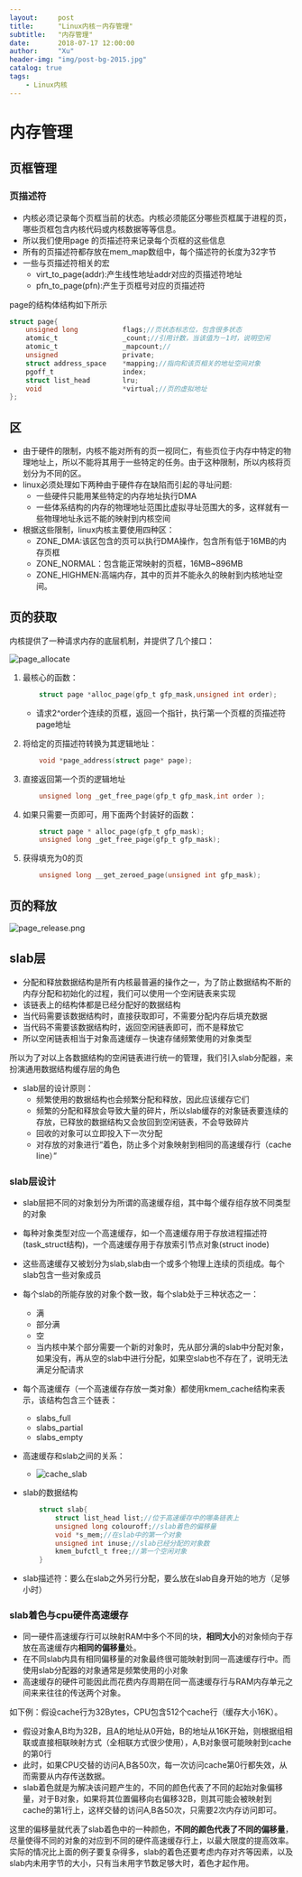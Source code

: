```yaml
---
layout:     post
title:      "Linux内核－内存管理"
subtitle:   "内存管理"
date:       2018-07-17 12:00:00
author:     "Xu"
header-img: "img/post-bg-2015.jpg"
catalog: true
tags:
    - Linux内核
---
```

# 内存管理

## 页框管理

### 页描述符
* 内核必须记录每个页框当前的状态。内核必须能区分哪些页框属于进程的页，哪些页框包含内核代码或内核数据等等信息。
* 所以我们使用page 的页描述符来记录每个页框的这些信息
* 所有的页描述符都存放在mem_map数组中，每个描述符的长度为32字节
* 一些与页描述符相关的宏
    - virt_to_page(addr):产生线性地址addr对应的页描述符地址
    - pfn_to_page(pfn):产生于页框号对应的页描述符

page的结构体结构如下所示

```c
struct page{
    unsigned long           flags;//页状态标志位，包含很多状态
    atomic_t                _count;//引用计数，当该值为－1时，说明空闲
    atomic_t                _mapcount;//
    unsigned                private;
    struct address_space    *mapping;//指向和该页相关的地址空间对象
    pgoff_t                 index;
    struct list_head        lru;
    void                    *virtual;//页的虚拟地址
};
```

## 区

* 由于硬件的限制，内核不能对所有的页一视同仁，有些页位于内存中特定的物理地址上，所以不能将其用于一些特定的任务。由于这种限制，所以内核将页划分为不同的区。
* linux必须处理如下两种由于硬件存在缺陷而引起的寻址问题:
    - 一些硬件只能用某些特定的内存地址执行DMA
    - 一些体系结构的内存的物理地址范围比虚拟寻址范围大的多，这样就有一些物理地址永远不能的映射到内核空间
* 根据这些限制，linux内核主要使用四种区：
    - ZONE_DMA:该区包含的页可以执行DMA操作，包含所有低于16MB的内存页框
    - ZONE_NORMAL：包含能正常映射的页框，16MB~896MB
    - ZONE_HIGHMEN:高端内存，其中的页并不能永久的映射到内核地址空间。

## 页的获取

内核提供了一种请求内存的底层机制，并提供了几个接口：

![page_allocate](/img/page_allocate.png)

1. 最核心的函数：

    ```c
        struct page *alloc_page(gfp_t gfp_mask,unsigned int order);
    ```

    - 请求2^order个连续的页框，返回一个指针，执行第一个页框的页描述符page地址
2. 将给定的页描述符转换为其逻辑地址：
    
    ```c
        void *page_address(struct page* page);
    ```
3. 直接返回第一个页的逻辑地址

    ```c
        unsigned long _get_free_page(gfp_t gfp_mask,int order );
    ```
4. 如果只需要一页即可，用下面两个封装好的函数：
    
    ```c
        struct page * alloc_page(gfp_t gfp_mask);
        unsigned long _get_free_page(gfp_t gfp_mask);
    ```

5. 获得填充为0的页
    
    ```c
        unsigned long __get_zeroed_page(unsigned int gfp_mask);
    ```

## 页的释放

![page_release.png](/img/page_release.png)

## slab层

* 分配和释放数据结构是所有内核最普遍的操作之一，为了防止数据结构不断的内存分配和初始化的过程，我们可以使用一个空闲链表来实现
* 该链表上的结构体都是已经分配好的数据结构
* 当代码需要该数据结构时，直接获取即可，不需要分配内存后填充数据
* 当代码不需要该数据结构时，返回空闲链表即可，而不是释放它
* 所以空闲链表相当于对象高速缓存－快速存储频繁使用的对象类型

所以为了对以上各数据结构的空闲链表进行统一的管理，我们引入slab分配器，来扮演通用数据结构缓存层的角色

* slab层的设计原则：
    - 频繁使用的数据结构也会频繁分配和释放，因此应该缓存它们
    - 频繁的分配和释放会导致大量的碎片，所以slab缓存的对象链表要连续的存放，已释放的数据结构又会放回到空闲链表，不会导致碎片
    - 回收的对象可以立即投入下一次分配
    - 对存放的对象进行“着色，防止多个对象映射到相同的高速缓存行（cache line）”

### slab层设计

* slab层把不同的对象划分为所谓的高速缓存组，其中每个缓存组存放不同类型的对象
* 每种对象类型对应一个高速缓存，如一个高速缓存用于存放进程描述符(task_struct结构)，一个高速缓存用于存放索引节点对象(struct inode)
* 这些高速缓存又被划分为slab,slab由一个或多个物理上连续的页组成。每个slab包含一些对象成员
* 每个slab的所能存放的对象个数一致，每个slab处于三种状态之一：
    - 满
    - 部分满
    - 空
    - 当内核中某个部分需要一个新的对象时，先从部分满的slab中分配对象，如果没有，再从空的slab中进行分配，如果空slab也不存在了，说明无法满足分配请求
* 每个高速缓存（一个高速缓存存放一类对象）都使用kmem_cache结构来表示，该结构包含三个链表：
    - slabs_full
    - slabs_partial
    - slabs_empty

* 高速缓存和slab之间的关系：
    - ![cache_slab](/img/cache_slab.png)
* slab的数据结构

    ```c
        struct slab{
            struct list_head list;//位于高速缓存中的哪条链表上
            unsigned long colouroff;//slab着色的偏移量
            void *s_mem;//在slab中的第一个对象
            unsigned int inuse;//slab已经分配的对象数
            kmem_bufctl_t free;//第一个空闲对象
        }
    ```
* slab描述符：要么在slab之外另行分配，要么放在slab自身开始的地方（足够小时）

### slab着色与cpu硬件高速缓存

* 同一硬件高速缓存行可以映射RAM中多个不同的块，**相同大小**的对象倾向于存放在高速缓存内**相同的偏移量**处。
* 在不同slab内具有相同偏移量的对象最终很可能映射到同一高速缓存行中。而使用slab分配器的对象通常是频繁使用的小对象
* 高速缓存的硬件可能因此而花费内存周期在同一高速缓存行与RAM内存单元之间来来往往的传送两个对象。

 

如下例：假设cache行为32Bytes，CPU包含512个cache行（缓存大小16K）。

* 假设对象A,B均为32B，且A的地址从0开始，B的地址从16K开始，则根据组相联或直接相联映射方式（全相联方式很少使用），A,B对象很可能映射到cache的第0行
* 此时，如果CPU交替的访问A,B各50次，每一次访问cache第0行都失效，从而需要从内存传送数据。
* slab着色就是为解决该问题产生的，不同的颜色代表了不同的起始对象偏移量，对于B对象，如果将其位置偏移向右偏移32B，则其可能会被映射到cache的第1行上，这样交替的访问A,B各50次，只需要2次内存访问即可。

这里的偏移量就代表了slab着色中的一种颜色，**不同的颜色代表了不同的偏移量**，尽量使得不同的对象的对应到不同的硬件高速缓存行上，以最大限度的提高效率。实际的情况比上面的例子要复杂得多，slab的着色还要考虑内存对齐等因素，以及slab内未用字节的大小，只有当未用字节数足够大时，着色才起作用。


























